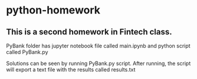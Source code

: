 # python-homework
## This is a second homework in Fintech class.

PyBank folder has jupyter notebook file called main.ipynb and python script called PyBank.py

Solutions can be seen by running PyBank.py script. 
After running, the script will export a text file with the results called results.txt